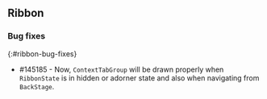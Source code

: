 ## Ribbon

### Bug fixes
{:#ribbon-bug-fixes}

* \#145185 - Now, `ContextTabGroup` will be drawn properly when `RibbonState` is in hidden or adorner state and also when navigating from `BackStage`.